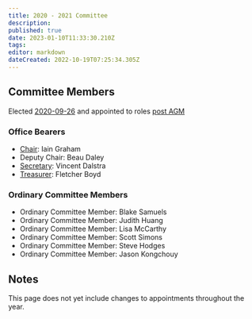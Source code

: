 ```yaml
---
title: 2020 - 2021 Committee
description: 
published: true
date: 2023-01-10T11:33:30.210Z
tags: 
editor: markdown
dateCreated: 2022-10-19T07:25:34.305Z
---
```


## Committee Members

Elected [2020-09-26](/minutes/AGM/2020-09-26) and appointed to roles [post AGM](/minutes/Committee/2020-09-26)

### Office Bearers

- [Chair](/docs/committee/chairperson): Iain Graham
- Deputy Chair: Beau Daley
- [Secretary](/docs/committee/secretary): Vincent Dalstra
- [Treasurer](/docs/committee/treasurer): Fletcher Boyd

### Ordinary Committee Members

- Ordinary Committee Member: Blake Samuels
- Ordinary Committee Member: Judith Huang
- Ordinary Committee Member: Lisa McCarthy
- Ordinary Committee Member: Scott Simons
- Ordinary Committee Member: Steve Hodges
- Ordinary Committee Member: Jason Kongchouy

## Notes

This page does not yet include changes to appointments throughout the year.
